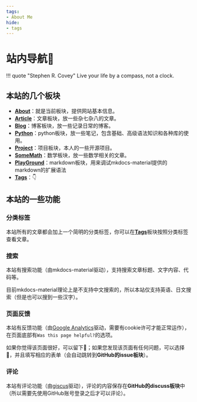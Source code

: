 ```yaml
---
tags:
- About Me
hide:
- tags
---
```


# 站内导航🧭

!!! quote "Stephen R. Covey"
	Live your life by a compass, not a clock.

## 本站的几个板块

- [**About**](/About)：就是当前板块，提供网站基本信息。
- [**Article**](/Article)：文章板块，放一些杂七杂八的文章。
- [**Blog**](/Blog)：博客板块，放一些记录日常的博客。
- [**Python**](/Python)：python板块，放一些笔记，包含基础、高级语法知识和各种库的使用。
- [**Project**](/Project)：项目板块，本人的一些开源项目。
- [**SomeMath**](/SomeMath)：数学板块，放一些数学相关的文章。
- [**PlayGround**](/playground)：markdown板块，用来调试mkdocs-material提供的markdown的扩展语法
- [**Tags**](/tags/)：👇
## 本站的一些功能
### 分类标签
本站所有的文章都会加上一个简明的分类标签，你可以在[**Tags**](/tags)板块按照分类标签查看文章。

### 搜索
本站有搜索功能（由mkdocs-material驱动），支持搜索文章标题、文字内容、代码等。

目前mkdocs-material理论上是不支持中文搜索的，所以本站仅支持英语、日文搜索（但是也可以搜到一些汉字）。
### 页面反馈
本站有反馈功能（由[Google Analytics](https://analytics.google.com/analytics/web/)驱动，需要有cookie许可才能正常运作），在页面底部有`Was this page helpful?`的选项。

如果你觉得该页面很好，可以留下🙂；如果您发现该页面有任何问题，可以选择🙁，并且填写相应的表单（会自动跳转到**GitHub的issue板块**）。

### 评论
本站有评论功能（由[giscus](https://giscus.app/)驱动），评论的内容保存在**GitHub的discuss板块**中（所以需要先使用GitHub账号登录之后才可以评论）。
